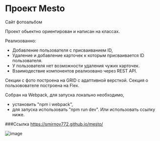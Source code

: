# Проект Mesto

Сайт фотоальбом 

Проект обьектно ориентирован и написан на классах.

Реализованно:
- Добавление пользователя с присваиванием ID,
- Удаление и добавление карточек к которым присваивается ID пользователя.
- У пользователя нет возможности удаления чужих карточек.
- Взаимодествие компонентов реализовано через REST API.


Секции с фото построена на GRID с адаптивной версткой.
Секция о пользовователе построена на Flex.

Собран на Webpack, для запуска локально необходимо,
- установить "npm i webpack",
- для запуска использовать "npm run dev".
Или использовать ссылку ниже.

###Ссылка
https://smirnov772.github.io/mesto/

![image](https://user-images.githubusercontent.com/65502557/127457410-aa9a5861-61bd-466a-b44b-7f47c6941536.png)





